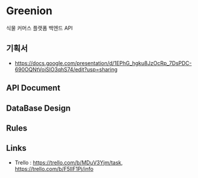 # Greenion

식물 커머스 플랫폼 백엔드 API

## 기획서

- https://docs.google.com/presentation/d/1EPhG_hgku8JzOcRp_7DsPDC-690OQNtVoiSIO3qhS74/edit?usp=sharing

## API Document

## DataBase Design

## Rules

## Links

- Trello : https://trello.com/b/MDuV3Yjm/task, https://trello.com/b/F5IIF1Pj/info

